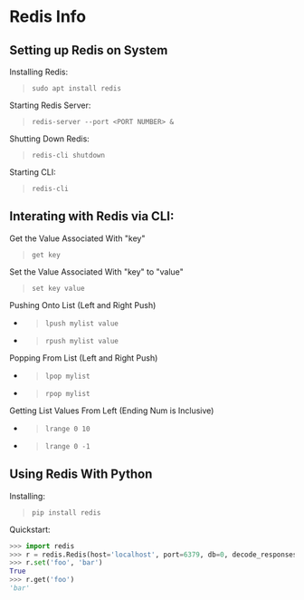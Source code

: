 # Redis Info
## Setting up Redis on System
Installing Redis:
> `sudo apt install redis`

Starting Redis Server:
> `redis-server --port <PORT NUMBER> &`

Shutting Down Redis:
> `redis-cli shutdown`

Starting CLI:
> `redis-cli` 

## Interating with Redis via CLI:
Get the Value Associated With "key"
> `get key`

Set the Value Associated With "key" to "value"
> `set key value`

Pushing Onto List (Left and Right Push)
- > `lpush mylist value`
- > `rpush mylist value`

Popping From List (Left and Right Push)
- > `lpop mylist`
- > `rpop mylist`

Getting List Values From Left (Ending Num is Inclusive)
- > `lrange 0 10`  
- > `lrange 0 -1`

## Using Redis With Python
Installing:
> `pip install redis`

Quickstart:
```py
>>> import redis
>>> r = redis.Redis(host='localhost', port=6379, db=0, decode_responses=True)
>>> r.set('foo', 'bar')
True
>>> r.get('foo')
'bar'
```
